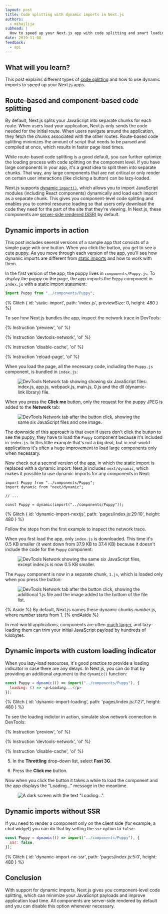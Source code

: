 ```yaml
---
layout: post
title: Code splitting with dynamic imports in Next.js
authors:
  - mihajlija
subhead: |
  How to speed up your Next.js app with code splitting and smart loading strategies.
date: 2019-11-08
feedback:
  - api
---
```


## What will you learn?

This post explains different types of [code
splitting](/reduce-javascript-payloads-with-code-splitting/) and how to use
dynamic imports to speed up your Next.js apps. 

## Route-based and component-based code splitting

By default, Next.js splits your JavaScript into separate chunks for each route.
When users load your application, Next.js only sends the code needed for the
initial route. When users navigate around the application, they fetch the chunks
associated with the other routes. Route-based code splitting minimizes the
amount of script that needs to be parsed and compiled at once, which results in
faster page load times. 

While route-based code splitting is a good default, you can further optimize the
loading process with code splitting on the component level. If you have large
components in your app, it's a great idea to split them into separate chunks.
That way, any large components that are not critical or only render on certain
user interactions (like clicking a button) can be lazy-loaded. 

Next.js supports [dynamic `import()`](https://v8.dev/features/dynamic-import),
which allows you to import JavaScript modules (including React components)
dynamically and load each import as a separate chunk. This gives you
component-level code splitting and enables you to control resource loading so
that users only download the code they need for the part of the site that
they're viewing. In Next.js, these components are [server-side rendered
(SSR)](https://developers.google.com/web/updates/2019/02/rendering-on-the-web)
by default.

## Dynamic imports in action

This post includes several versions of a sample app that consists of a simple
page with one button. When you click the button, you get to see a cute puppy. As
you move through each version of the app, you'll see how dynamic imports are
different from [static
imports](https://developer.mozilla.org/en-US/docs/Web/JavaScript/Reference/Statements/import)
and how to work with them.

In the first version of the app, the puppy lives in `components/Puppy.js`. To
display the puppy on the page, the app imports the `Puppy` component in
`index.js` with a static import statement:

```js
import Puppy from "../components/Puppy";
```

{% Glitch {
  id: 'static-import',
  path: 'index.js',
  previewSize: 0,
  height: 480
} %}

To see how Next.js bundles the app, inspect the network trace in DevTools:

{% Instruction 'preview', 'ol' %}

{% Instruction 'devtools-network', 'ol' %}

{% Instruction 'disable-cache', 'ol' %}

{% Instruction 'reload-page', 'ol' %}

When you load the page, all the necessary code, including the `Puppy.js`
component, is bundled in `index.js`:

<figure class="w-figure">
<img src="./network1.png" alt="DevTools Network tab showing showing six JavaScript files: index.js, app.js, webpack.js, main.js, 0.js and the dll (dynamic-link library) file.">
</figure>

When you press the **Click me** button, only the request for the puppy JPEG is
added to the **Network** tab:

<figure class="w-figure">
<img src="./network2.png" alt="DevTools Network tab after the button click, showing the same six JavaScript files and one image.">
</figure>

The downside of this approach is that even if users don't click the button to
see the puppy, they have to load the `Puppy` component because it's included in
`index.js`. In this little example that's not a big deal, but in real-world
applications it's often a huge improvement to load large components only when
necessary.

Now check out a second version of the app, in which the static import is
replaced with a dynamic import. Next.js includes `next/dynamic`, which makes it
possible to use dynamic imports for any components in Next:

```js/1,5/0
import Puppy from "../components/Puppy";
import dynamic from "next/dynamic";

// ...

const Puppy = dynamic(import("../components/Puppy"));
```

{% Glitch {
  id: 'dynamic-import-nextjs',
  path: 'pages/index.js:29:10',
  height: 480
} %}

Follow the steps from the first example to inspect the network trace.

When you first load the app, only `index.js` is downloaded. This time it's
0.5&nbsp;KB smaller (it went down from 37.9&nbsp;KB to 37.4&nbsp;KB) because it
doesn't include the code for the `Puppy` component:

<figure class="w-figure">
<img src="./network3.png" alt="DevTools Network showing the same six JavaScript files, except index.js is now 0.5 KB smaller.">
</figure>

The `Puppy` component is now in a separate chunk, `1.js`, which is loaded only
when you press the button:

<figure class="w-figure">
<img src="./network4.png" alt="DevTools Network tab after the button click, showing the additional 1.js file and the image added to the bottom of the file list.">
</figure>

{% Aside %} By default, Next.js names these dynamic chunks _number_.js, where
_number_ starts from 1. {% endAside %}

In real-world applications, components are often [much
larger](https://bundlephobia.com/result?p=moment@2.24.0), and lazy-loading them
can trim your initial JavaScript payload by hundreds of kilobytes.

## Dynamic imports with custom loading indicator

When you lazy-load resources, it's good practice to provide a loading indicator
in case there are any delays. In Next.js, you can do that by providing an
additional argument to the `dynamic()` function:

```js
const Puppy = dynamic(() => import("../components/Puppy"), {
  loading: () => <p>Loading...</p>
});
```

{% Glitch {
  id: 'dynamic-import-loading',
  path: 'pages/index.js:7:27',
  height: 480
} %}

To see the loading indictor in action, simulate slow network connection in
DevTools:

{% Instruction 'preview', 'ol' %}

{% Instruction 'devtools-network', 'ol' %}

{% Instruction 'disable-cache', 'ol' %}

5. In the **Throttling** drop-down list, select **Fast 3G**.

6. Press the **Click me** button.

Now when you click the button it takes a while to load the component and the app
displays the "Loading…" message in the meantime.

<figure class="w-figure">
<img src="./loading.png" alt='A dark screen with the text "Loading...".'>
</figure>

## Dynamic imports without SSR

If you need to render a component only on the client side (for example, a chat
widget) you can do that by setting the `ssr` option to `false`:

```js
const Puppy = dynamic(() => import("../components/Puppy"), {
  ssr: false,
});
```

{% Glitch {
  id: 'dynamic-import-no-ssr',
  path: 'pages/index.js:5:0',
  height: 480
} %}

## Conclusion

With support for dynamic imports, Next.js gives you component-level code
splitting, which can minimize your JavaScript payloads and improve application
load time. All components are server-side rendered by default and you can
disable this option whenever necessary.

